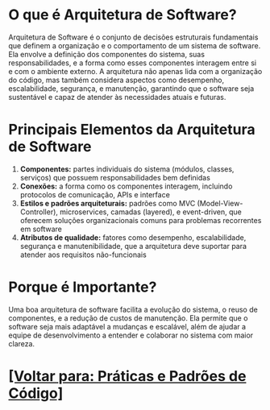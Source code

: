 # O que é Arquitetura de Software?

Arquitetura de Software é o conjunto de decisões estruturais fundamentais que definem a organização e o comportamento de um sistema de software. Ela envolve a definição dos componentes do sistema, suas responsabilidades, e a forma como esses componentes interagem entre si e com o ambiente externo. A arquitetura não apenas lida com a organização do código, mas também considera aspectos como desempenho, escalabilidade, segurança, e manutenção, garantindo que o software seja sustentável e capaz de atender às necessidades atuais e futuras.

# Principais Elementos da Arquitetura de Software

1. **Componentes:** partes individuais do sistema (módulos, classes, serviços) que possuem responsabilidades bem definidas
2. **Conexões:** a forma como os componentes interagem, incluindo protocolos de comunicação, APIs e interface
3. **Estilos e padrões arquiteturais:** padrões como MVC (Model-View-Controller), microservices, camadas (layered), e event-driven, que oferecem soluções organizacionais comuns para problemas recorrentes em software
4. **Atributos de qualidade:** fatores como desempenho, escalabilidade, segurança e manutenibilidade, que a arquitetura deve suportar para atender aos requisitos não-funcionais

# Porque é Importante?

Uma boa arquitetura de software facilita a evolução do sistema, o reuso de componentes, e a redução de custos de manutenção. Ela permite que o software seja mais adaptável a mudanças e escalável, além de ajudar a equipe de desenvolvimento a entender e colaborar no sistema com maior clareza.

# [[Voltar para: Práticas e Padrões de Código]](../1-praticas-padroes-codigo.md)
